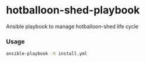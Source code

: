 # hotballoon-shed-playbook
Ansible playbook to manage hotballoon-shed life cycle

### Usage
```bash
ansible-playbook -K install.yml
```
